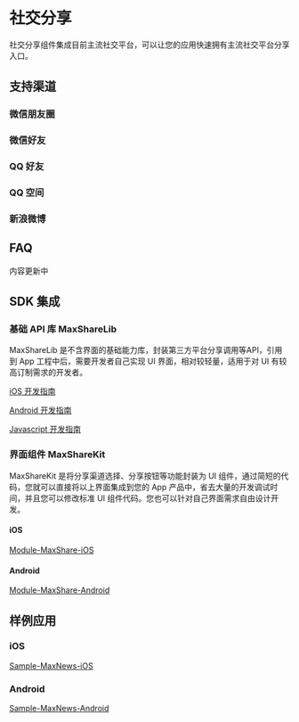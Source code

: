 # 社交分享
社交分享组件集成目前主流社交平台，可以让您的应用快速拥有主流社交平台分享入口。

## 支持渠道
### 微信朋友圈
### 微信好友
### QQ 好友
### QQ 空间
### 新浪微博

## FAQ
内容更新中


## SDK 集成

### 基础 API 库 MaxShareLib
MaxShareLib 是不含界面的基础能力库，封装第三方平台分享调用等API，引用到 App 工程中后，需要开发者自己实现 UI 界面，相对较轻量，适用于对 UI 有较高订制需求的开发者。

[iOS 开发指南](ML_DOCS_GUIDE_LINK_PLACEHOLDER_IOS#SOCIALSHARE_ZH)

[Android 开发指南](ML_DOCS_GUIDE_LINK_PLACEHOLDER_ANDROID#SOCIALSHARE_ZH)

[Javascript 开发指南](ML_DOCS_GUIDE_LINK_PLACEHOLDER_JS#SOCIALSHARE_ZH)

### 界面组件 MaxShareKit
MaxShareKit 是将分享渠道选择、分享按钮等功能封装为 UI 组件，通过简短的代码，您就可以直接将以上界面集成到您的 App 产品中，省去大量的开发调试时间，并且您可以修改标准 UI 组件代码。您也可以针对自己界面需求自由设计开发。

#### iOS
[Module-MaxShare-iOS](https://github.com/MaxLeap/Module-MaxShare-iOS)

#### Android
[Module-MaxShare-Android](https://github.com/MaxLeap/Module-MaxShare-Android)


## 样例应用

### iOS
[Sample-MaxNews-iOS](https://github.com/MaxLeap/Sample-MaxNews-iOS)

### Android

[Sample-MaxNews-Android](https://github.com/MaxLeap/Sample-MaxNews-Android)